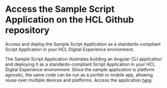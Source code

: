 # Access the Sample Script Application on the HCL Github repository

Access and deploy the Sample Script Application as a standards-compliant Script Application in your HCL Digital Experience environment.

The Sample Script Application illustrates building an Angular CLI application and deploying it as a standards-compliant Script Application in your HCL Digital Experience environment. Since the sample application is platform agnostic, the same code can be run as a portlet or mobile app, allowing reuse over multiple devices and platforms. Access the application [here](https://github.com/hcl-dx/sample-angular-script-application).


